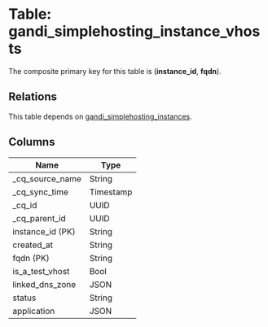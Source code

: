 # Table: gandi_simplehosting_instance_vhosts



The composite primary key for this table is (**instance_id**, **fqdn**).

## Relations
This table depends on [gandi_simplehosting_instances](gandi_simplehosting_instances.md).

## Columns
| Name          | Type          |
| ------------- | ------------- |
|_cq_source_name|String|
|_cq_sync_time|Timestamp|
|_cq_id|UUID|
|_cq_parent_id|UUID|
|instance_id (PK)|String|
|created_at|String|
|fqdn (PK)|String|
|is_a_test_vhost|Bool|
|linked_dns_zone|JSON|
|status|String|
|application|JSON|